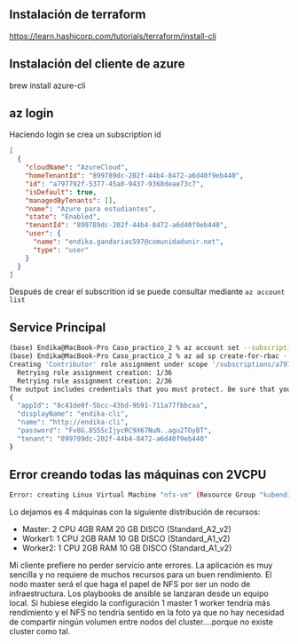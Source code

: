 ## Instalación de terraform
https://learn.hashicorp.com/tutorials/terraform/install-cli

## Instalación del cliente de azure 
brew install azure-cli

## az login 

Haciendo login se crea un subscription id

```json
[
  {
    "cloudName": "AzureCloud",
    "homeTenantId": "899789dc-202f-44b4-8472-a6d40f9eb440",
    "id": "a797792f-5377-45a0-9437-9368deae73c7",
    "isDefault": true,
    "managedByTenants": [],
    "name": "Azure para estudiantes",
    "state": "Enabled",
    "tenantId": "899789dc-202f-44b4-8472-a6d40f9eb440",
    "user": {
      "name": "endika.gandarias597@comunidadunir.net",
      "type": "user"
    }
  }
]
```
Después de crear el subscrition id se puede consultar mediante `az account list`

## Service Principal
```bash
(base) Endika@MacBook-Pro Caso_practico_2 % az account set --subscription=a797792f-5377-45a0-9437-9368deae73c7
(base) Endika@MacBook-Pro Caso_practico_2 % az ad sp create-for-rbac --role="Contributor" --name "endika-cli"
Creating 'Contributor' role assignment under scope '/subscriptions/a797792f-5377-45a0-9437-9368deae73c7'
  Retrying role assignment creation: 1/36
  Retrying role assignment creation: 2/36
The output includes credentials that you must protect. Be sure that you do not include these credentials in your code or check the credentials into your source control. For more information, see https://aka.ms/azadsp-cli
{
  "appId": "8c41de0f-5bcc-43bd-9b91-711a77fbbcaa",
  "displayName": "endika-cli",
  "name": "http://endika-cli",
  "password": "Fv8G.8S5ScIjycRC9X67NuN..agu2TOyBT",
  "tenant": "899789dc-202f-44b4-8472-a6d40f9eb440"
}
```
## Error creando todas las máquinas con 2VCPU

```bash
Error: creating Linux Virtual Machine "nfs-vm" (Resource Group "kubendika-rg"): compute.VirtualMachinesClient#CreateOrUpdate: Failure sending request: StatusCode=0 -- Original Error: autorest/azure: Service returned an error. Status=<nil> Code="OperationNotAllowed" Message="Operation could not be completed as it results in exceeding approved standardAv2Family Cores quota. Additional details - Deployment Model: Resource Manager, Location: westeurope, Current Limit: 4, Current Usage: 4, Additional Required: 2, (Minimum) New Limit Required: 6. Submit a request for Quota increase at https://aka.ms/ProdportalCRP/?#create/Microsoft.Support/Parameters/%7B%22subId%22:%22a797792f-5377-45a0-9437-9368deae73c7%22,%22pesId%22:%2206bfd9d3-516b-d5c6-5802-169c800dec89%22,%22supportTopicId%22:%22e12e3d1d-7fa0-af33-c6d0-3c50df9658a3%22%7D by specifying parameters listed in the ‘Details’ section for deployment to succeed. Please read more about quota limits at https://docs.microsoft.com/en-us/azure/azure-supportability/per-vm-quota-requests."
```

Lo dejamos es 4 máquinas con la siguiente distribución de recursos:
- Master: 2 CPU 4GB RAM 20 GB DISCO (Standard_A2_v2)
- Worker1: 1 CPU 2GB RAM 10 GB DISCO (Standard_A1_v2)
- Worker2: 1 CPU 2GB RAM 10 GB DISCO (Standard_A1_v2)

Mi cliente prefiere no perder servicio ante errores. La aplicación es muy sencilla y no requiere de muchos recursos para un buen rendimiento. El nodo master será el que haga el papel de NFS por ser un nodo de infraestructura. Los playbooks de ansible se lanzaran desde un equipo local.
Si hubiese elegido la configuración 1 master 1 worker tendría más rendimiento y el NFS no tendría sentido en la foto ya que no hay necesidad de compartir ningún volumen entre nodos del cluster....porque no existe cluster como tal.